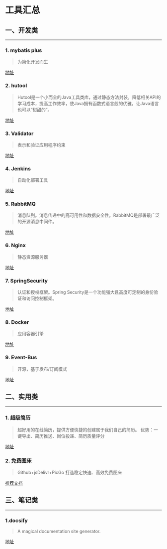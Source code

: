 # 工具汇总

## 一、开发类
---

### 1. mybatis plus
> 为简化开发而生

[地址](https://mp.baomidou.com/)


### 2. hutool
> Hutool是一个小而全的Java工具类库，通过静态方法封装，降低相关API的学习成本，提高工作效率，使Java拥有函数式语言般的优雅，让Java语言也可以“甜甜的”。

[地址](https://www.hutool.cn/)

### 3. Validator
> 表示和验证应用程序约束

[地址](http://hibernate.org/validator)


### 4. Jenkins
> 自动化部署工具

[地址](https://github.com/jenkinsci/jenkins)


### 5. RabbitMQ
> 消息队列。消息传递中的高可用性和数据安全性。RabbitMQ是部署最广泛的开源消息中间件。

[地址](https://www.rabbitmq.com/)

### 6. Nginx
> 静态资源服务器

[地址](https://www.nginx.com/)

### 7. SpringSecurity
> 认证和授权框架。Spring Security是一个功能强大且高度可定制的身份验证和访问控制框架。

[地址](https://spring.io/projects/spring-security)

### 8. Docker
> 应用容器引擎

[地址](https://www.docker.com/)


### 9. Event-Bus
> 开源，基于发布/订阅模式

[地址](https://greenrobot.org/eventbus/)


## 二、实用类
---

### 1. 超级简历
> 超好用的在线简历，提供方便快捷的创建属于我们自己的简历。
优势：一键导出、简历推送、岗位投递、简历质量评分

[地址](https://www.wondercv.com/)

### 2. 免费图床
> Github+jsDelivr+PicGo 打造稳定快速、高效免费图床

[推荐文档](https://blog.csdn.net/qq_36759224/article/details/98058240)


## 三、笔记类
---

### 1.docsify
> A magical documentation site generator.

[地址](https://docsify.js.org/#/)